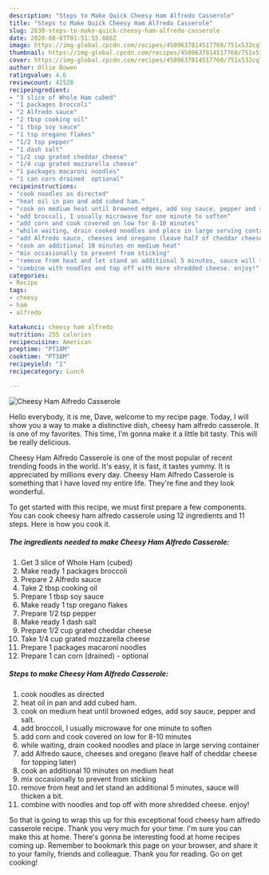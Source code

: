 ```yaml
---
description: "Steps to Make Quick Cheesy Ham Alfredo Casserole"
title: "Steps to Make Quick Cheesy Ham Alfredo Casserole"
slug: 2630-steps-to-make-quick-cheesy-ham-alfredo-casserole
date: 2020-08-07T01:51:55.086Z
image: https://img-global.cpcdn.com/recipes/4509637814517760/751x532cq70/cheesy-ham-alfredo-casserole-recipe-main-photo.jpg
thumbnail: https://img-global.cpcdn.com/recipes/4509637814517760/751x532cq70/cheesy-ham-alfredo-casserole-recipe-main-photo.jpg
cover: https://img-global.cpcdn.com/recipes/4509637814517760/751x532cq70/cheesy-ham-alfredo-casserole-recipe-main-photo.jpg
author: Ollie Bowen
ratingvalue: 4.6
reviewcount: 42528
recipeingredient:
- "3 slice of Whole Ham cubed"
- "1 packages broccoli"
- "2 Alfredo sauce"
- "2 tbsp cooking oil"
- "1 tbsp soy sauce"
- "1 tsp oregano flakes"
- "1/2 tsp pepper"
- "1 dash salt"
- "1/2 cup grated cheddar cheese"
- "1/4 cup grated mozzarella cheese"
- "1 packages macaroni noodles"
- "1 can corn drained  optional"
recipeinstructions:
- "cook noodles as directed"
- "heat oil in pan and add cubed ham."
- "cook on medium heat until browned edges, add soy sauce, pepper and salt."
- "add broccoli, I usually microwave for one minute to soften"
- "add corn and cook covered on low for 8-10 minutes"
- "while waiting, drain cooked noodles and place in large serving container"
- "add Alfredo sauce, cheeses and oregano (leave half of cheddar cheese for topping later)"
- "cook an additional 10 minutes on medium heat"
- "mix occasionally to prevent from sticking"
- "remove from heat and let stand an additional 5 minutes, sauce will thicken a bit."
- "combine with noodles and top off with more shredded cheese. enjoy!"
categories:
- Recipe
tags:
- cheesy
- ham
- alfredo

katakunci: cheesy ham alfredo 
nutrition: 255 calories
recipecuisine: American
preptime: "PT18M"
cooktime: "PT38M"
recipeyield: "1"
recipecategory: Lunch

---
```



![Cheesy Ham Alfredo Casserole](https://img-global.cpcdn.com/recipes/4509637814517760/751x532cq70/cheesy-ham-alfredo-casserole-recipe-main-photo.jpg)

Hello everybody, it is me, Dave, welcome to my recipe page. Today, I will show you a way to make a distinctive dish, cheesy ham alfredo casserole. It is one of my favorites. This time, I'm gonna make it a little bit tasty. This will be really delicious.



Cheesy Ham Alfredo Casserole is one of the most popular of recent trending foods in the world. It's easy, it is fast, it tastes yummy. It is appreciated by millions every day. Cheesy Ham Alfredo Casserole is something that I have loved my entire life. They're fine and they look wonderful.


To get started with this recipe, we must first prepare a few components. You can cook cheesy ham alfredo casserole using 12 ingredients and 11 steps. Here is how you cook it.

<!--inarticleads1-->

##### The ingredients needed to make Cheesy Ham Alfredo Casserole:

1. Get 3 slice of Whole Ham (cubed)
1. Make ready 1 packages broccoli
1. Prepare 2 Alfredo sauce
1. Take 2 tbsp cooking oil
1. Prepare 1 tbsp soy sauce
1. Make ready 1 tsp oregano flakes
1. Prepare 1/2 tsp pepper
1. Make ready 1 dash salt
1. Prepare 1/2 cup grated cheddar cheese
1. Take 1/4 cup grated mozzarella cheese
1. Prepare 1 packages macaroni noodles
1. Prepare 1 can corn (drained) - optional




<!--inarticleads2-->

##### Steps to make Cheesy Ham Alfredo Casserole:

1. cook noodles as directed
1. heat oil in pan and add cubed ham.
1. cook on medium heat until browned edges, add soy sauce, pepper and salt.
1. add broccoli, I usually microwave for one minute to soften
1. add corn and cook covered on low for 8-10 minutes
1. while waiting, drain cooked noodles and place in large serving container
1. add Alfredo sauce, cheeses and oregano (leave half of cheddar cheese for topping later)
1. cook an additional 10 minutes on medium heat
1. mix occasionally to prevent from sticking
1. remove from heat and let stand an additional 5 minutes, sauce will thicken a bit.
1. combine with noodles and top off with more shredded cheese. enjoy!




So that is going to wrap this up for this exceptional food cheesy ham alfredo casserole recipe. Thank you very much for your time. I'm sure you can make this at home. There's gonna be interesting food at home recipes coming up. Remember to bookmark this page on your browser, and share it to your family, friends and colleague. Thank you for reading. Go on get cooking!
